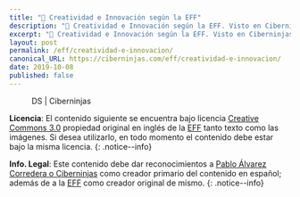 ```yaml
---
title: "🚨 Creatividad e Innovación según la EFF"
description: "🚨 Creatividad e Innovación según la EFF. Visto en Ciberninjas"
excerpt: "🚨 Creatividad e Innovación según la EFF. Visto en Ciberninjas"
layout: post
permalink: /eff/creatividad-e-innovacion/
canonical_URL: https://ciberninjas.com/eff/creatividad-e-innovacion/
date: 2019-10-08
published: false
---
```


<figure>
    <a href="" class="image-popup"><img src="" alt="" title=""></a>
    <figcaption>DS | Ciberninjas</figcaption>
</figure>

**Licencia**: El contenido siguiente se encuentra bajo licencia [Creative Commons 3.0](https://creativecommons.org/licenses/by-sa/3.0/deed.es) propiedad original en inglés de la [EFF](https://kutt.it/eff) tanto texto como las imágenes. Si desea utilizarlo, en todo momento el contenido debe estar bajo la misma licencia.
{: .notice--info}

**Info. Legal**: Este contenido debe dar reconocimientos a [Pablo Álvarez Corredera o Ciberninjas](https://kutt.it/ciberninjas) como creador primario del contenido en español; además de a la [EFF](https://kutt.it/eff) como creador original de mismo.
{: .notice--info}